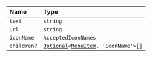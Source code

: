 | Name        | Type                                                                                                |
| :---------- | :-------------------------------------------------------------------------------------------------- |
| `text`      | `string`                                                                                            |
| `url`       | `string`                                                                                            |
| `iconName`  | `AcceptedIconNames`                                                                                 |
| `children?` | <code>[Optional](../Utilities/Types/Optional)\<[MenuItem](../Types/MenuItem), 'iconName'\>[]</code> |
